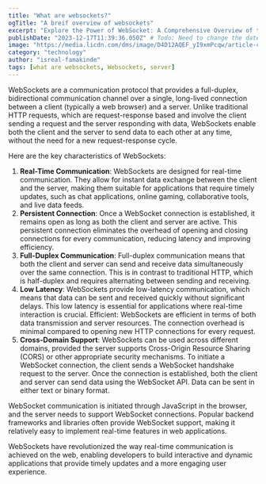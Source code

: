 ```yaml
---
title: "What are websockets?"
ogTitle: "A breif overview of websockets"
excerpt: "Explore the Power of WebSocket: A Comprehensive Overview of the Communication Protocol for Real-Time Applications"
publishDate: "2023-12-17T11:39:36.050Z" # Todo: Need to change the date to publishing date
image: "https://media.licdn.com/dms/image/D4D12AQEF_yI9xmPcqw/article-cover_image-shrink_720_1280/0/1695379253978?e=1708560000&v=beta&t=lqZABCZTMnoP_-NcRafmqtba6aou_uBPW-WDumMdOU0"
category: "technology"
author: "isreal-famakinde"
tags: [what are websockets, Websockets, server]
---
```


WebSockets are a communication protocol that provides a full-duplex, bidirectional communication channel over a single, long-lived connection between a client (typically a web browser) and a server. Unlike traditional HTTP requests, which are request-response based and involve the client sending a request and the server responding with data, WebSockets enable both the client and the server to send data to each other at any time, without the need for a new request-response cycle.

Here are the key characteristics of WebSockets:

1. **Real-Time Communication**: WebSockets are designed for real-time communication. They allow for instant data exchange between the client and the server, making them suitable for applications that require timely updates, such as chat applications, online gaming, collaborative tools, and live data feeds.
2. **Persistent Connection**: Once a WebSocket connection is established, it remains open as long as both the client and server are active. This persistent connection eliminates the overhead of opening and closing connections for every communication, reducing latency and improving efficiency.
3. **Full-Duplex Communication**: Full-duplex communication means that both the client and server can send and receive data simultaneously over the same connection. This is in contrast to traditional HTTP, which is half-duplex and requires alternating between sending and receiving.
4. **Low Latency**: WebSockets provide low-latency communication, which means that data can be sent and received quickly without significant delays. This low latency is essential for applications where real-time interaction is crucial.
Efficient: WebSockets are efficient in terms of both data transmission and server resources. The connection overhead is minimal compared to opening new HTTP connections for every request.
5. **Cross-Domain Support**: WebSockets can be used across different domains, provided the server supports Cross-Origin Resource Sharing (CORS) or other appropriate security mechanisms.
To initiate a WebSocket connection, the client sends a WebSocket handshake request to the server. Once the connection is established, both the client and server can send data using the WebSocket API. Data can be sent in either text or binary format.

WebSocket communication is initiated through JavaScript in the browser, and the server needs to support WebSocket connections. Popular backend frameworks and libraries often provide WebSocket support, making it relatively easy to implement real-time features in web applications.

WebSockets have revolutionized the way real-time communication is achieved on the web, enabling developers to build interactive and dynamic applications that provide timely updates and a more engaging user experience.
